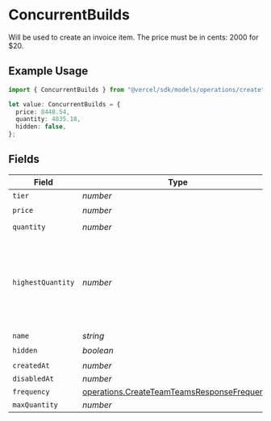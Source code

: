 # ConcurrentBuilds

Will be used to create an invoice item. The price must be in cents: 2000 for $20.

## Example Usage

```typescript
import { ConcurrentBuilds } from "@vercel/sdk/models/operations/createteam.js";

let value: ConcurrentBuilds = {
  price: 8448.54,
  quantity: 4835.18,
  hidden: false,
};
```

## Fields

| Field                                                                                                      | Type                                                                                                       | Required                                                                                                   | Description                                                                                                |
| ---------------------------------------------------------------------------------------------------------- | ---------------------------------------------------------------------------------------------------------- | ---------------------------------------------------------------------------------------------------------- | ---------------------------------------------------------------------------------------------------------- |
| `tier`                                                                                                     | *number*                                                                                                   | :heavy_minus_sign:                                                                                         | N/A                                                                                                        |
| `price`                                                                                                    | *number*                                                                                                   | :heavy_check_mark:                                                                                         | N/A                                                                                                        |
| `quantity`                                                                                                 | *number*                                                                                                   | :heavy_check_mark:                                                                                         | N/A                                                                                                        |
| `highestQuantity`                                                                                          | *number*                                                                                                   | :heavy_minus_sign:                                                                                         | The highest quantity in the current period. Used to render the correct enable/disable UI for add-ons.      |
| `name`                                                                                                     | *string*                                                                                                   | :heavy_minus_sign:                                                                                         | N/A                                                                                                        |
| `hidden`                                                                                                   | *boolean*                                                                                                  | :heavy_check_mark:                                                                                         | N/A                                                                                                        |
| `createdAt`                                                                                                | *number*                                                                                                   | :heavy_minus_sign:                                                                                         | N/A                                                                                                        |
| `disabledAt`                                                                                               | *number*                                                                                                   | :heavy_minus_sign:                                                                                         | N/A                                                                                                        |
| `frequency`                                                                                                | [operations.CreateTeamTeamsResponseFrequency](../../models/operations/createteamteamsresponsefrequency.md) | :heavy_minus_sign:                                                                                         | N/A                                                                                                        |
| `maxQuantity`                                                                                              | *number*                                                                                                   | :heavy_minus_sign:                                                                                         | N/A                                                                                                        |